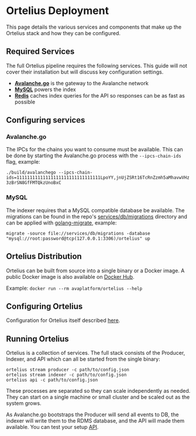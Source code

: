 # Ortelius Deployment

This page details the various services and components that make up the Ortelius stack and how they can be configured.

## Required Services

The full Ortelius pipeline requires the following services. This guide will not cover their installation but will discuss key configuration settings.

- **[Avalanche.go](https://github.com/ava-labs/avalanchego)** is the gateway to the Avalanche network
- **[MySQL](https://www.mysql.com/)** powers the index
- **[Redis](https://redis.io/)** caches index queries for the API so responses can be as fast as possible

## Configuring services

### Avalanche.go

The IPCs for the chains you want to consume must be available. This can be done by starting the Avalanche.go process with the `--ipcs-chain-ids` flag, example:

`./build/avalanchego --ipcs-chain-ids=11111111111111111111111111111111LpoYY,jnUjZSRt16TcRnZzmh5aMhavwVHz3zBrSN8GfFMTQkzUnoBxC`

### MySQL

The indexer requires that a MySQL compatible database be available. The migrations can be found in the repo's [services/db/migrations](../services/db/migrations) directory and can be applied with [golang-migrate](https://github.com/golang-migrate/migrate), example:

`migrate -source file://services/db/migrations -database "mysql://root:password@tcp(127.0.0.1:3306)/ortelius" up`

## Ortelius Distribution

Ortelius can be built from source into a single binary or a Docker image. A public Docker image is also available on [Docker Hub](https://hub.docker.com/repository/docker/avaplatform/ortelius).

Example: `docker run --rm avaplatform/ortelius --help`

## Configuring Ortelius

Configuration for Ortelius itself described [here](https://docs.avax.network/build/tools/ortelius#ortelius-configuration).

## Running Ortelius

Ortelius is a collection of services. The full stack consists of the Producer, Indexer, and API which can all be started from the single binary:

```
ortelius stream producer -c path/to/config.json
ortelius stream indexer -c path/to/config.json
ortelius api -c path/to/config.json
```

These processes are separated so they can scale independently as needed. They can start on a single machine or small cluster and be scaled out as the system grows.

As Avalanche.go bootstraps the Producer will send all events to DB, the indexer will write them to the RDMS database, and the API will made them available.  You can test your setup [API](https://docs.avax.network/build/tools/ortelius). 
